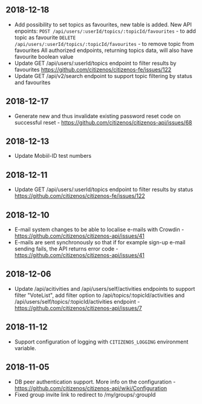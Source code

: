 ## 2018-12-18

* Add possibility to set topics as favourites, new table is added. New API enpoints:
    `POST /api/users/:userId/topics/:topicId/favourites` - to add topic as favourite
    `DELETE /api/users/:userId/topics/:topicId/favourites` - to remove topic from favourites
    All authorized endpoints, returning topics data, will also have favourite boolean value
* Update GET /api/users/:userId/topics endpoint to filter results by favourites https://github.com/citizenos/citizenos-fe/issues/122
* Update GET /api/v2/search endpoint to support topic filtering by status and favourites

## 2018-12-17

* Generate new and thus invalidate existing password reset code on successful reset - https://github.com/citizenos/citizenos-api/issues/68 

## 2018-12-13

* Update Mobiil-ID test numbers

## 2018-12-11

* Update GET /api/users/:userId/topics endpoint to filter results by status https://github.com/citizenos/citizenos-fe/issues/122

## 2018-12-10

* E-mail system changes to be able to localise e-mails with Crowdin - https://github.com/citizenos/citizenos-api/issues/41
* E-mails are sent synchronously so that if for example sign-up e-mail sending fails, the API returns error code - https://github.com/citizenos/citizenos-api/issues/41

## 2018-12-06

* Update /api/acitivities and /api/users/self/activities endpoints to support filter "VoteList", add filter option to /api/topics/:topicId/activities and /api/users/self/topics/:topicId/activities endpoint - https://github.com/citizenos/citizenos-api/issues/7

## 2018-11-12

* Support configuration of logging with `CITIZENOS_LOGGING` environment variable.

## 2018-11-05

* DB peer authentication support. More info on the configuration - https://github.com/citizenos/citizenos-api/wiki/Configuration
* Fixed group invite link to redirect to /my/groups/:groupId